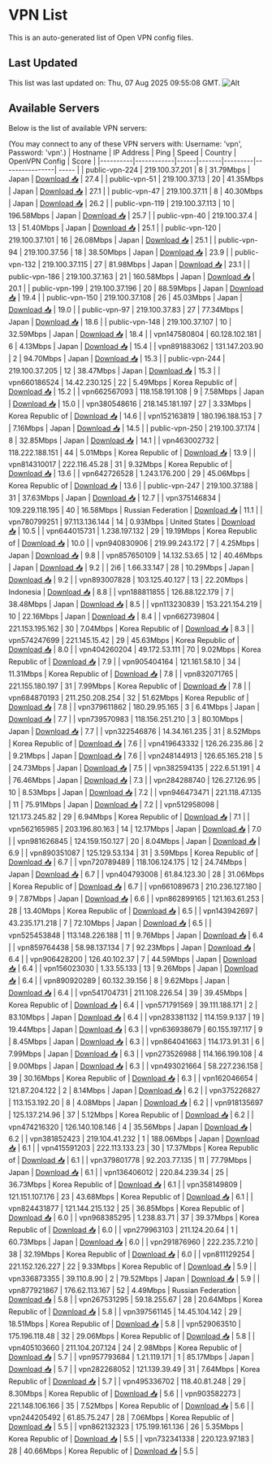 # VPN List

This is an auto-generated list of Open VPN config files.

## Last Updated

This list was last updated on: Thu, 07 Aug 2025 09:55:08 GMT.
![Alt](https://repobeats.axiom.co/api/embed/186b98318ef1479477931607c1ad7d823f12451f.svg "Repobeats analytics image")

## Available Servers

Below is the list of available VPN servers:

(You may connect to any of these VPN servers with: Username: 'vpn', Password: 'vpn'.)
| Hostname | IP Address | Ping | Speed | Country | OpenVPN Config | Score |
|----------|------------|------|-------|---------|----------------| ----- |
| public-vpn-224 | 219.100.37.201 | 8 | 31.79Mbps | Japan | [Download 📥](./configs/server_0_JP.ovpn) | 27.4 |
| public-vpn-51 | 219.100.37.13 | 20 | 41.35Mbps | Japan | [Download 📥](./configs/server_1_JP.ovpn) | 27.1 |
| public-vpn-47 | 219.100.37.11 | 8 | 40.30Mbps | Japan | [Download 📥](./configs/server_2_JP.ovpn) | 26.2 |
| public-vpn-119 | 219.100.37.113 | 10 | 196.58Mbps | Japan | [Download 📥](./configs/server_3_JP.ovpn) | 25.7 |
| public-vpn-40 | 219.100.37.4 | 13 | 51.40Mbps | Japan | [Download 📥](./configs/server_4_JP.ovpn) | 25.1 |
| public-vpn-120 | 219.100.37.101 | 16 | 26.08Mbps | Japan | [Download 📥](./configs/server_5_JP.ovpn) | 25.1 |
| public-vpn-94 | 219.100.37.56 | 18 | 38.50Mbps | Japan | [Download 📥](./configs/server_6_JP.ovpn) | 23.9 |
| public-vpn-132 | 219.100.37.115 | 27 | 81.98Mbps | Japan | [Download 📥](./configs/server_7_JP.ovpn) | 23.1 |
| public-vpn-186 | 219.100.37.163 | 21 | 160.58Mbps | Japan | [Download 📥](./configs/server_8_JP.ovpn) | 20.1 |
| public-vpn-199 | 219.100.37.196 | 20 | 88.59Mbps | Japan | [Download 📥](./configs/server_9_JP.ovpn) | 19.4 |
| public-vpn-150 | 219.100.37.108 | 26 | 45.03Mbps | Japan | [Download 📥](./configs/server_10_JP.ovpn) | 19.0 |
| public-vpn-97 | 219.100.37.83 | 27 | 77.34Mbps | Japan | [Download 📥](./configs/server_11_JP.ovpn) | 18.6 |
| public-vpn-148 | 219.100.37.107 | 10 | 32.59Mbps | Japan | [Download 📥](./configs/server_12_JP.ovpn) | 18.4 |
| vpn147580804 | 60.128.102.181 | 6 | 4.13Mbps | Japan | [Download 📥](./configs/server_13_JP.ovpn) | 15.4 |
| vpn891883062 | 131.147.203.90 | 2 | 94.70Mbps | Japan | [Download 📥](./configs/server_14_JP.ovpn) | 15.3 |
| public-vpn-244 | 219.100.37.205 | 12 | 38.47Mbps | Japan | [Download 📥](./configs/server_15_JP.ovpn) | 15.3 |
| vpn660186524 | 14.42.230.125 | 22 | 5.49Mbps | Korea Republic of | [Download 📥](./configs/server_16_KR.ovpn) | 15.2 |
| vpn662567093 | 118.158.191.108 | 9 | 7.58Mbps | Japan | [Download 📥](./configs/server_17_JP.ovpn) | 15.0 |
| vpn380548616 | 218.145.181.197 | 27 | 3.33Mbps | Korea Republic of | [Download 📥](./configs/server_18_KR.ovpn) | 14.6 |
| vpn152163819 | 180.196.188.153 | 7 | 7.16Mbps | Japan | [Download 📥](./configs/server_19_JP.ovpn) | 14.5 |
| public-vpn-250 | 219.100.37.174 | 8 | 32.85Mbps | Japan | [Download 📥](./configs/server_20_JP.ovpn) | 14.1 |
| vpn463002732 | 118.222.188.151 | 44 | 5.01Mbps | Korea Republic of | [Download 📥](./configs/server_21_KR.ovpn) | 13.9 |
| vpn814310017 | 222.116.45.28 | 31 | 9.32Mbps | Korea Republic of | [Download 📥](./configs/server_22_KR.ovpn) | 13.6 |
| vpn642726528 | 1.243.176.200 | 29 | 45.06Mbps | Korea Republic of | [Download 📥](./configs/server_23_KR.ovpn) | 13.6 |
| public-vpn-247 | 219.100.37.188 | 31 | 37.63Mbps | Japan | [Download 📥](./configs/server_24_JP.ovpn) | 12.7 |
| vpn375146834 | 109.229.118.195 | 40 | 16.58Mbps | Russian Federation | [Download 📥](./configs/server_25_RU.ovpn) | 11.1 |
| vpn780799251 | 97.113.136.144 | 14 | 0.93Mbps | United States | [Download 📥](./configs/server_26_US.ovpn) | 10.5 |
| vpn644015731 | 1.238.197.132 | 29 | 19.19Mbps | Korea Republic of | [Download 📥](./configs/server_27_KR.ovpn) | 10.0 |
| vpn940830906 | 219.99.243.172 | 7 | 4.25Mbps | Japan | [Download 📥](./configs/server_28_JP.ovpn) | 9.8 |
| vpn857650109 | 14.132.53.65 | 12 | 40.46Mbps | Japan | [Download 📥](./configs/server_29_JP.ovpn) | 9.2 |
| 2i6 | 1.66.33.147 | 28 | 10.29Mbps | Japan | [Download 📥](./configs/server_30_JP.ovpn) | 9.2 |
| vpn893007828 | 103.125.40.127 | 13 | 22.20Mbps | Indonesia | [Download 📥](./configs/server_31_ID.ovpn) | 8.8 |
| vpn188811855 | 126.88.122.179 | 7 | 38.48Mbps | Japan | [Download 📥](./configs/server_32_JP.ovpn) | 8.5 |
| vpn113230839 | 153.221.154.219 | 10 | 22.16Mbps | Japan | [Download 📥](./configs/server_33_JP.ovpn) | 8.4 |
| vpn662739804 | 221.153.195.162 | 30 | 7.04Mbps | Korea Republic of | [Download 📥](./configs/server_34_KR.ovpn) | 8.3 |
| vpn574247699 | 221.145.15.42 | 29 | 45.63Mbps | Korea Republic of | [Download 📥](./configs/server_35_KR.ovpn) | 8.0 |
| vpn404260204 | 49.172.53.111 | 70 | 9.02Mbps | Korea Republic of | [Download 📥](./configs/server_36_KR.ovpn) | 7.9 |
| vpn905404164 | 121.161.58.10 | 34 | 11.31Mbps | Korea Republic of | [Download 📥](./configs/server_37_KR.ovpn) | 7.8 |
| vpn832071765 | 221.155.180.197 | 31 | 7.99Mbps | Korea Republic of | [Download 📥](./configs/server_38_KR.ovpn) | 7.8 |
| vpn684870193 | 211.250.208.254 | 32 | 51.62Mbps | Korea Republic of | [Download 📥](./configs/server_39_KR.ovpn) | 7.8 |
| vpn379611862 | 180.29.95.165 | 3 | 6.41Mbps | Japan | [Download 📥](./configs/server_40_JP.ovpn) | 7.7 |
| vpn739570983 | 118.156.251.210 | 3 | 80.10Mbps | Japan | [Download 📥](./configs/server_41_JP.ovpn) | 7.7 |
| vpn322546876 | 14.34.161.235 | 31 | 8.52Mbps | Korea Republic of | [Download 📥](./configs/server_42_KR.ovpn) | 7.6 |
| vpn419643332 | 126.26.235.86 | 2 | 9.21Mbps | Japan | [Download 📥](./configs/server_43_JP.ovpn) | 7.6 |
| vpn248144913 | 126.65.165.218 | 5 | 24.73Mbps | Japan | [Download 📥](./configs/server_44_JP.ovpn) | 7.5 |
| vpn382594135 | 222.6.51.191 | 4 | 76.46Mbps | Japan | [Download 📥](./configs/server_45_JP.ovpn) | 7.3 |
| vpn284288740 | 126.27.126.95 | 10 | 8.53Mbps | Japan | [Download 📥](./configs/server_46_JP.ovpn) | 7.2 |
| vpn946473471 | 221.118.47.135 | 11 | 75.91Mbps | Japan | [Download 📥](./configs/server_47_JP.ovpn) | 7.2 |
| vpn512958098 | 121.173.245.82 | 29 | 6.94Mbps | Korea Republic of | [Download 📥](./configs/server_48_KR.ovpn) | 7.1 |
| vpn562165985 | 203.196.80.163 | 14 | 12.17Mbps | Japan | [Download 📥](./configs/server_49_JP.ovpn) | 7.0 |
| vpn981626845 | 124.159.150.127 | 20 | 8.04Mbps | Japan | [Download 📥](./configs/server_50_JP.ovpn) | 6.9 |
| vpn890351087 | 125.129.53.134 | 31 | 3.59Mbps | Korea Republic of | [Download 📥](./configs/server_51_KR.ovpn) | 6.7 |
| vpn720789489 | 118.106.124.175 | 12 | 24.74Mbps | Japan | [Download 📥](./configs/server_52_JP.ovpn) | 6.7 |
| vpn404793008 | 61.84.123.30 | 28 | 31.06Mbps | Korea Republic of | [Download 📥](./configs/server_53_KR.ovpn) | 6.7 |
| vpn661089673 | 210.236.127.180 | 9 | 7.87Mbps | Japan | [Download 📥](./configs/server_54_JP.ovpn) | 6.6 |
| vpn862899165 | 121.163.61.253 | 28 | 13.40Mbps | Korea Republic of | [Download 📥](./configs/server_55_KR.ovpn) | 6.5 |
| vpn143942697 | 43.235.171.218 | 7 | 72.10Mbps | Japan | [Download 📥](./configs/server_56_JP.ovpn) | 6.5 |
| vpn525453848 | 113.148.226.188 | 11 | 9.76Mbps | Japan | [Download 📥](./configs/server_57_JP.ovpn) | 6.4 |
| vpn859764438 | 58.98.137.134 | 7 | 92.23Mbps | Japan | [Download 📥](./configs/server_58_JP.ovpn) | 6.4 |
| vpn906428200 | 126.40.102.37 | 7 | 44.59Mbps | Japan | [Download 📥](./configs/server_59_JP.ovpn) | 6.4 |
| vpn156023030 | 1.33.55.133 | 13 | 9.26Mbps | Japan | [Download 📥](./configs/server_60_JP.ovpn) | 6.4 |
| vpn890920289 | 60.132.39.156 | 8 | 9.62Mbps | Japan | [Download 📥](./configs/server_61_JP.ovpn) | 6.4 |
| vpn541704731 | 211.108.226.54 | 39 | 39.45Mbps | Korea Republic of | [Download 📥](./configs/server_62_KR.ovpn) | 6.4 |
| vpn571791569 | 39.111.188.171 | 2 | 83.10Mbps | Japan | [Download 📥](./configs/server_63_JP.ovpn) | 6.4 |
| vpn283381132 | 114.159.9.137 | 19 | 19.44Mbps | Japan | [Download 📥](./configs/server_64_JP.ovpn) | 6.3 |
| vpn636938679 | 60.155.197.117 | 9 | 8.45Mbps | Japan | [Download 📥](./configs/server_65_JP.ovpn) | 6.3 |
| vpn864041663 | 114.173.91.31 | 6 | 7.99Mbps | Japan | [Download 📥](./configs/server_66_JP.ovpn) | 6.3 |
| vpn273526988 | 114.166.199.108 | 4 | 9.00Mbps | Japan | [Download 📥](./configs/server_67_JP.ovpn) | 6.3 |
| vpn493021664 | 58.227.236.158 | 39 | 30.16Mbps | Korea Republic of | [Download 📥](./configs/server_68_KR.ovpn) | 6.3 |
| vpn162046654 | 121.87.204.122 | 2 | 8.14Mbps | Japan | [Download 📥](./configs/server_69_JP.ovpn) | 6.2 |
| vpn375226827 | 113.153.192.20 | 8 | 4.08Mbps | Japan | [Download 📥](./configs/server_70_JP.ovpn) | 6.2 |
| vpn918135697 | 125.137.214.96 | 37 | 5.12Mbps | Korea Republic of | [Download 📥](./configs/server_71_KR.ovpn) | 6.2 |
| vpn474216320 | 126.140.108.146 | 4 | 35.56Mbps | Japan | [Download 📥](./configs/server_72_JP.ovpn) | 6.2 |
| vpn381852423 | 219.104.41.232 | 1 | 188.06Mbps | Japan | [Download 📥](./configs/server_73_JP.ovpn) | 6.1 |
| vpn415591203 | 222.113.133.23 | 30 | 17.37Mbps | Korea Republic of | [Download 📥](./configs/server_74_KR.ovpn) | 6.1 |
| vpn379801778 | 92.203.77.135 | 11 | 77.79Mbps | Japan | [Download 📥](./configs/server_75_JP.ovpn) | 6.1 |
| vpn136406012 | 220.84.239.34 | 25 | 36.73Mbps | Korea Republic of | [Download 📥](./configs/server_76_KR.ovpn) | 6.1 |
| vpn358149809 | 121.151.107.176 | 23 | 43.68Mbps | Korea Republic of | [Download 📥](./configs/server_77_KR.ovpn) | 6.1 |
| vpn824431877 | 121.144.215.132 | 25 | 36.85Mbps | Korea Republic of | [Download 📥](./configs/server_78_KR.ovpn) | 6.0 |
| vpn968385295 | 1.238.83.71 | 37 | 39.37Mbps | Korea Republic of | [Download 📥](./configs/server_79_KR.ovpn) | 6.0 |
| vpn279963103 | 211.124.20.64 | 1 | 60.73Mbps | Japan | [Download 📥](./configs/server_80_JP.ovpn) | 6.0 |
| vpn291876960 | 222.235.7.210 | 38 | 32.19Mbps | Korea Republic of | [Download 📥](./configs/server_81_KR.ovpn) | 6.0 |
| vpn811129254 | 221.152.126.227 | 22 | 9.33Mbps | Korea Republic of | [Download 📥](./configs/server_82_KR.ovpn) | 5.9 |
| vpn336873355 | 39.110.8.90 | 2 | 79.52Mbps | Japan | [Download 📥](./configs/server_83_JP.ovpn) | 5.9 |
| vpn877921867 | 176.62.113.167 | 52 | 4.49Mbps | Russian Federation | [Download 📥](./configs/server_84_RU.ovpn) | 5.8 |
| vpn267531295 | 59.18.255.67 | 28 | 20.64Mbps | Korea Republic of | [Download 📥](./configs/server_85_KR.ovpn) | 5.8 |
| vpn397561145 | 14.45.104.142 | 29 | 18.51Mbps | Korea Republic of | [Download 📥](./configs/server_86_KR.ovpn) | 5.8 |
| vpn529063510 | 175.196.118.48 | 32 | 29.06Mbps | Korea Republic of | [Download 📥](./configs/server_87_KR.ovpn) | 5.8 |
| vpn405103660 | 211.104.207.124 | 24 | 2.98Mbps | Korea Republic of | [Download 📥](./configs/server_88_KR.ovpn) | 5.7 |
| vpn957793684 | 1.21.119.171 | 1 | 85.17Mbps | Japan | [Download 📥](./configs/server_89_JP.ovpn) | 5.7 |
| vpn282268052 | 121.139.39.49 | 31 | 7.64Mbps | Korea Republic of | [Download 📥](./configs/server_90_KR.ovpn) | 5.7 |
| vpn495336702 | 118.40.81.248 | 29 | 8.30Mbps | Korea Republic of | [Download 📥](./configs/server_91_KR.ovpn) | 5.6 |
| vpn903582273 | 221.148.106.166 | 35 | 7.52Mbps | Korea Republic of | [Download 📥](./configs/server_92_KR.ovpn) | 5.6 |
| vpn244205492 | 61.85.75.247 | 28 | 7.06Mbps | Korea Republic of | [Download 📥](./configs/server_93_KR.ovpn) | 5.5 |
| vpn862132323 | 175.199.161.136 | 26 | 5.35Mbps | Korea Republic of | [Download 📥](./configs/server_94_KR.ovpn) | 5.5 |
| vpn732341338 | 220.123.97.183 | 28 | 40.66Mbps | Korea Republic of | [Download 📥](./configs/server_95_KR.ovpn) | 5.5 |
